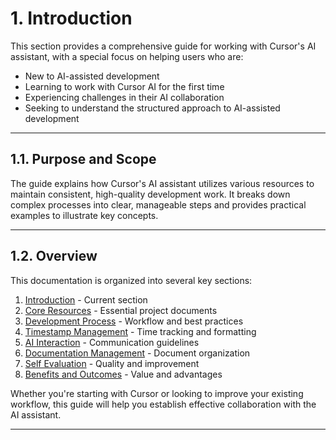 # 1. Introduction

This section provides a comprehensive guide for working with Cursor's AI assistant, with a special focus on helping users who are:
- New to AI-assisted development
- Learning to work with Cursor AI for the first time
- Experiencing challenges in their AI collaboration
- Seeking to understand the structured approach to AI-assisted development

---

## 1.1. Purpose and Scope

The guide explains how Cursor's AI assistant utilizes various resources to maintain consistent, high-quality development work. It breaks down complex processes into clear, manageable steps and provides practical examples to illustrate key concepts.

---

## 1.2. Overview

This documentation is organized into several key sections:

1. [Introduction](./01_Introduction.md) - Current section
2. [Core Resources](./02_Core_Resources.md) - Essential project documents
3. [Development Process](./03_Development_Process.md) - Workflow and best practices
4. [Timestamp Management](./04_Timestamp_Management.md) - Time tracking and formatting
5. [AI Interaction](./05_AI_Interaction.md) - Communication guidelines
6. [Documentation Management](./06_Documentation_Management.md) - Document organization
7. [Self Evaluation](./07_Self_Evaluation.md) - Quality and improvement
8. [Benefits and Outcomes](./08_Benefits_and_Outcomes.md) - Value and advantages

Whether you're starting with Cursor or looking to improve your existing workflow, this guide will help you establish effective collaboration with the AI assistant.

--- 
